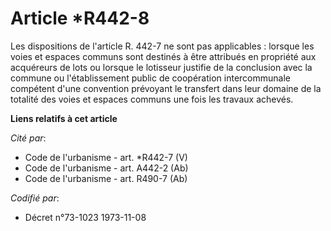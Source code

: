 # Article *R442-8

Les dispositions de l'article R. 442-7 ne sont pas applicables : lorsque les voies et espaces communs sont destinés à être
attribués en propriété aux acquéreurs de lots ou lorsque le lotisseur justifie de la conclusion avec la commune ou
l'établissement public de coopération intercommunale compétent d'une convention prévoyant le transfert dans leur domaine de
la totalité des voies et espaces communs une fois les travaux achevés.

**Liens relatifs à cet article**

_Cité par_:

  - Code de l'urbanisme - art. *R442-7 (V)
  - Code de l'urbanisme - art. A442-2 (Ab)
  - Code de l'urbanisme - art. R490-7 (Ab)

_Codifié par_:

  - Décret n°73-1023 1973-11-08
